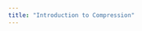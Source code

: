 ```yaml
---
title: "Introduction to Compression"
---
```

<!-- 
Why do we use compression?

We want to try to reduce the dynamic range for certain instruments. The dynamic range is the difference between the loudest and quietest sounds. The louder parts will get quieter and the quieter parts will get louder.

If tracks have too much dynamic range they can stick out of a mix in an unpleasant way. If a track has too little dynamic range overall it can sound boring and lifeless.

- Basic parameters - threshold, makeup gain
- different types of compressors
- start to bring in tracks one by one from our mix, adding compression where necessary. We'll look for tracks that we can't find stable fader settings for because they vary too much in volume. Do certain sections poke out too much or get lost because their too quiet?

First let's look at [some compression examples](https://cambridge-mt.com/ms/ch9/) from the book. -->

<!-- ## Compression in Better Way

Steps:

1. Before I start, I'm going to offset all of the fader values to the clip gain so that my faders are all at 0 dB. I'm using a script called "X-Raym_Offset selected items volume by their track fader value", which you can get from ReaPack. See [this video](https://youtu.be/gVbMbqGSB7E?t=369) for a description of how to install extensions for Reaper.
2. Pick a compressor, i'll use ReaComp or MCompressor.
3. Set the threshold and makeup gain
4. Listen for how the track sounds in the mix. Does it sound better or worse? In context of the song, we'll try to back off of the compression to see if we can use less.
5. Do we need to change the level of any of the media items before they get to the compressor for more consistent inputs? -->

